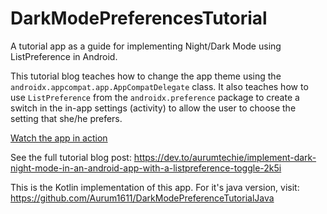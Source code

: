 # DarkModePreferencesTutorial
A tutorial app as a guide for implementing Night/Dark Mode using ListPreference in Android.

This tutorial blog teaches how to change the app theme using the `androidx.appcompat.app.AppCompatDelegate` class.
It also teaches how to use `ListPreference` from the `androidx.preference` package to create a switch in the in-app settings (activity) to allow the user to choose the setting that she/he prefers.

<a href="https://www.youtube.com/watch?v=qMNjGRy6n-E" target="_blank">Watch the app in action</a>

See the full tutorial blog post: https://dev.to/aurumtechie/implement-dark-night-mode-in-an-android-app-with-a-listpreference-toggle-2k5i

This is the Kotlin implementation of this app. For it's java version, visit: https://github.com/Aurum1611/DarkModePreferenceTutorialJava
